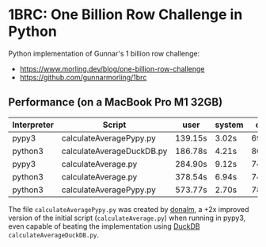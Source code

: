 # 1BRC: One Billion Row Challenge in Python

Python implementation of Gunnar's 1 billion row challenge:
- https://www.morling.dev/blog/one-billion-row-challenge
- https://github.com/gunnarmorling/1brc

## Performance (on a MacBook Pro M1 32GB)
| Interpreter | Script | user | system | cpu | total |
| ----------- | ------ | ---- | ------ | --- | ----- |
| pypy3 | calculateAveragePypy.py | 139.15s | 3.02s | 699% | 20.323 |
| python3 | calculateAverageDuckDB.py | 186.78s | 4.21s | 806% | 23.673 |
| pypy3 | calculateAverage.py | 284.90s | 9.12s | 749% | 39.236 |
| python3 | calculateAverage.py | 378.54s | 6.94s | 747% | 51.544 |
| python3 | calculateAveragePypy.py | 573.77s | 2.70s | 787% | 73.170 |

The file `calculateAveragePypy.py` was created by [donalm](https://github.com/donalm), a +2x improved version of the initial script (`calculateAverage.py`) when running in pypy3, even capable of beating the implementation using [DuckDB](https://duckdb.org/) `calculateAverageDuckDB.py`.